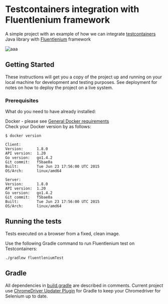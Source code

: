# Testcontainers integration with Fluentlenium framework
A simple project with an example of how we can integrate [testcontainers](https://www.testcontainers.org/) Java library with [Fluentlenium](https://fluentlenium.com/) framework

![aaa](https://github.com/meldmy/testcontainers-fluentlenium/raw/master/readme/testcontainers-fluentlenium-logo.png)

## Getting Started

These instructions will get you a copy of the project up and running on your local machine for development and testing purposes. See deployment for notes on how to deploy the project on a live system.

### Prerequisites
What do you need to have already installed:


Docker - please see [General Docker requirements](https://github.com/meldmy/testcontainers-fluentlenium/raw/master/readme/testcontainers-fluentlenium-logo.png)  
Check your Docker version by as follows:
```
$ docker version

Client:
Version:      1.8.0
API version:  1.20
Go version:   go1.4.2
Git commit:   f5bae0a
Built:        Tue Jun 23 17:56:00 UTC 2015
OS/Arch:      linux/amd64

Server:
Version:      1.8.0
API version:  1.20
Go version:   go1.4.2
Git commit:   f5bae0a
Built:        Tue Jun 23 17:56:00 UTC 2015
OS/Arch:      linux/amd64
```
## Running the tests

Tests executed on a browser from a fixed, clean image.

Use the following Gradle command to run Fluentlenium test on Testcontainers:

```
./gradlew fluentleniumTest
```

## Gradle

All dependencies in [build.gradle](/build.gradle) are described in comments. 
Current project use [ChromeDriver Updater Plugin](https://github.com/leontebbens/chromedriver-updater-plugin/) for Gradle to keep your Chromedriver for Selenium up to date.
